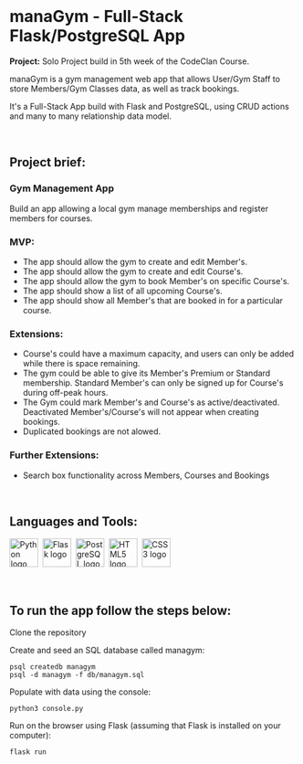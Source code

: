 <br/>

# manaGym - Full-Stack Flask/PostgreSQL App

**Project:** Solo Project build in 5th week of the CodeClan Course.

<p>manaGym is a gym management web app that allows User/Gym Staff to store Members/Gym Classes data, as well as track bookings.</p>

<p>It's a Full-Stack App build with Flask and PostgreSQL, using CRUD actions and many to many relationship data model.</p>

<br/>

## Project brief:

<h3>Gym Management App</h3>

Build an app allowing a local gym manage memberships and register members for courses.

<h3>MVP:</h3>

- The app should allow the gym to create and edit Member's.
- The app should allow the gym to create and edit Course's.
- The app should allow the gym to book Member's on specific Course's.
- The app should show a list of all upcoming Course's.
- The app should show all Member's that are booked in for a particular course.

<h3>Extensions:</h3>

- Course's could have a maximum capacity, and users can only be added while there is space remaining.
- The gym could be able to give its Member's Premium or Standard membership. Standard Member's can only be signed up for Course's during off-peak hours.
- The Gym could mark Member's and Course's as active/deactivated. Deactivated Member's/Course's will not appear when creating bookings.
- Duplicated bookings are not alowed.

<h3>Further Extensions:</h3>

- Search box functionality across Members, Courses and Bookings

<br/>

## Languages and Tools:

<img src="https://cdn.jsdelivr.net/gh/devicons/devicon/icons/python/python-plain.svg" title="Python3" alt="Python logo" width="50" height="50"/>&nbsp;
  <img src="https://cdn.jsdelivr.net/gh/devicons/devicon/icons/flask/flask-original.svg" title="Flask" alt="Flask logo" width="50" height="50"/>&nbsp;
  <img src="https://cdn.jsdelivr.net/gh/devicons/devicon/icons/postgresql/postgresql-plain.svg" title="PostgreSQL" alt="PostgreSQL logo" width="50" height="50"/>&nbsp;
  <img src="https://cdn.jsdelivr.net/gh/devicons/devicon/icons/html5/html5-plain.svg" title="HTML5" alt="HTML5 logo" width="50" height="50"/>&nbsp;
  <img src="https://cdn.jsdelivr.net/gh/devicons/devicon/icons/css3/css3-plain.svg"  title="CSS3" alt="CSS3 logo" width="50" height="50"/>&nbsp;

<br/>

## To run the app follow the steps below:

Clone the repository

Create and seed an SQL database called managym:
```
psql createdb managym
psql -d managym -f db/managym.sql
```

Populate with data using the console:
```
python3 console.py
```

Run on the browser using Flask (assuming that Flask is installed on your computer):
```
flask run
```
<br/>